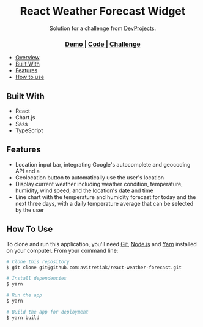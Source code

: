 <h1 align="center">React Weather Forecast Widget</h1>

<div align="center">
   Solution for a challenge from  <a href="https://www.codementor.io/" target="_blank">DevProjects</a>.
</div>

<div align="center">
  <h3>
    <a href="https://avitretiak.github.io/react-weather-forecast/">
      Demo
    </a>
    <span> | </span>
    <a href="https://github.com/avitretiak/react-weather-forecast">
      Code
    </a>
    <span> | </span>
    <a href="https://www.codementor.io/projects/web/weather-forecast-website-atx32lz7zb">
      Challenge
    </a>
  </h3>
</div>

<!-- TABLE OF CONTENTS -->
- [Overview](#overview)
- [Built With](#built-with)
- [Features](#features)
- [How to use](#how-to-use)

## Built With

<!-- This section should list any major frameworks that you built your project using. Here are a few examples.-->
- React
- Chart.js
- Sass
- TypeScript

## Features

<!-- List the features of your application or follow the template. Don't share the figma file here :) -->

- Location input bar, integrating Google's autocomplete and geocoding API and a 
- Geolocation button to automatically use the user's location
- Display current weather including weather condition, temperature, humidity, wind speed, and the location's date and time
- Line chart with the temperature and humidity forecast for today and the next three days, with a daily temperature average that can be selected by the user

## How To Use

<!-- Example: -->

To clone and run this application, you'll need [Git](https://git-scm.com), [Node.js](https://nodejs.org/en/download/) and [Yarn](https://yarnpkg.com) installed on your computer. From your command line:

```bash
# Clone this repository
$ git clone git@github.com:avitretiak/react-weather-forecast.git

# Install dependencies
$ yarn

# Run the app
$ yarn

# Build the app for deployment
$ yarn build 
```
